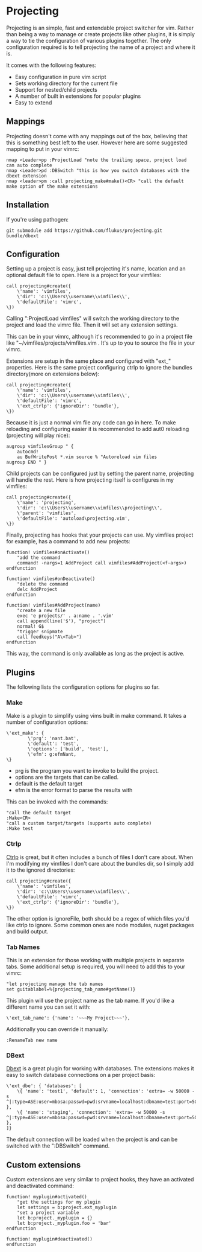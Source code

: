 # Projecting

Projecting is an simple, fast and extendable project switcher for vim.
Rather than being a way to manage or create projects like other plugins,
it is simply a way to tie the configuration of various plugins together.
The only configuration required is to tell projecting the name of a project and where it is.

It comes with the following features:


* Easy configuration in pure vim script
* Sets working directory for the current file
* Support for nested/child projects
* A number of built in extensions for popular plugins
* Easy to extend

## Mappings

Projecting doesn't come with any mappings out of the box, believing that this is something best left to the user.
However here are some suggested mapping to put in your vimrc:

```vim
nmap <Leader>pp :ProjectLoad "note the trailing space, project load can auto complete
nmap <Leader>pd :DBSwitch "this is how you switch databases with the dbext extension
nmap <leader>pm :call projecting_make#make()<CR> "call the default make option of the make extensions
```

## Installation

If you're using pathogen:

```
git submodule add https://github.com/flukus/projecting.git bundle/dbext
```


## Configuration

Setting up a project is easy,
just tell projecting it's name, location and an optional default file to open.
Here is a project for your vimfiles:


```vim
call projecting#create({
	\'name': 'vimfiles',
	\'dir': 'c:\\Users\\username\\vimfiles\\',
	\'defaultFile': 'vimrc',
\})
```

Calling ":ProjectLoad vimfiles" will switch the working directory to the project and load the vimrc file.
Then it will set any extension settings.

This can be in your vimrc, although it's recommended to go in a project file like "~/vimfiles/projects/vimfiles.vim .
It's up to you to source the file in your vimrc.

Extensions are setup in the same place and configured with "ext\_" properties.
Here is the same project configuring ctrlp to ignore the bundles directory(more on extensions below):

```vim
call projecting#create({
	\'name': 'vimfiles',
	\'dir': 'c:\\Users\\username\\vimfiles\\',
	\'defaultFile': 'vimrc',
	\'ext_ctrlp': {'ignoreDir': 'bundle'},
\})
```

Because it is just a normal vim file any code can go in here.
To make reloading and configuring easier it is recommended to add aut0 reloading (projecting will play nice):

```vim
augroup vimfilesGroup " {
	autocmd!
	au BufWritePost *.vim source % "Autoreload vim files
augroup END " }
```

Child projects can be configured just by setting the parent name, projecting will handle the rest.
Here is how projecting itself is configures in my vimfiles:

```vim
call projecting#create({
	\'name': 'projecting',
	\'dir': 'c:\\Users\\username\\vimfiles\\projecting\\',
	\'parent': 'vimfiles',
	\'defaultFile': 'autoload\projecting.vim',
\})
```

Finally, projecting has hooks that your projects can use.
My vimfiles project for example, has a command to add new projects:

```vim
function! vimfiles#onActivate()
	"add the command
	command! -nargs=1 AddProject call vimfiles#AddProject(<f-args>)
endfunction

function! vimfiles#onDeactivate()
	"delete the command
	delc AddProject
endfunction

function! vimfiles#AddProject(name)
	"create a new file
	exec 'e projects/' . a:name . '.vim'
	call append(line('$'), "project")
	normal! G$
	"trigger snipmate
	call feedkeys("A\<Tab>")
endfunction
```

This way, the command is only available as long as the project is active.


## Plugins

The following lists the configuration options for plugins so far.

### Make

Make is a plugin to simplify using vims built in make command.
It takes a number of configuration options:

```vim
\'ext_make': {
		\'prg': 'nant.bat',
		\'default': 'test',
		\'options': ['build', 'test'],
		\'efm': g:efmNant,
\}
```

* prg is the program you want to invoke to build the project.
* options are the targets that can be called.
* default is the default target
* efm is the error format to parse the results with

This can be invoked with the commands:

```vim
"call the default target
:Make<CR>
"call a custom target/targets (supports auto complete)
:Make test
```


### Ctrlp

[Ctrlp](https://github.com/kien/ctrlp.vim) is great, but it often includes a bunch of files I don't care about.
When I'm modifying my vimfiles I don't care about the bundles dir, so I simply add it to the ignored directories:

```vim
call projecting#create({
	\'name': 'vimfiles',
	\'dir': 'c:\\Users\\username\\vimfiles\\',
	\'defaultFile': 'vimrc',
	\'ext_ctrlp': {'ignoreDir': 'bundle'},
\})
```

The other option is ignoreFile, both should be a regex of which files you'd like ctrlp to ignore.
Some common ones are node modules, nuget packages and build output.


### Tab Names

This is an extension for those working with multiple projects in separate tabs.
Some additional setup is required, you will need to add this to your vimrc:

```vim
"let projecting manage the tab names
set guitablabel=%{projecting_tab_name#getName()}
```

This plugin will use the project name as the tab name.
If you'd like a different name you can set it with:

```vim
\'ext_tab_name': {'name': '~~~My Project~~~'},
```

Additionally you can override it manually:

```vim
:RenameTab new name
```


### DBext

[Dbext](https://github.com/vim-scripts/dbext.vim) is a great plugin for working with databases.
The extensions makes it easy to switch database connections on a per project basis:

```vim
\'ext_dbe': { 'databases': [
	\{ 'name': 'test1', 'default': 1, 'connection': 'extra= -w 50000 -s ^|:type=ASE:user=mbosa:passwd=pwd:srvname=localhost:dbname=test:port=5000' },
	\{ 'name': 'staging', 'connection': 'extra= -w 50000 -s ^|:type=ASE:user=mbosa:passwd=pwd:srvname=localhost:dbname=test:port=5000' },
]}
```

The default connection will be loaded when the project is and can be switched with the ":DBSwitch" command.


## Custom extensions

Custom extensions are very similar to project hooks, they have an activated and deactivated command:

```vim
function! myplugin#activated()
	"get the settings for my plugin
	let settings = b:project.ext_myplugin
	"set a project variable
	let b:project._myplugin = {}
	let b:project._myplugin.foo = 'bar'
endfunction

function! myplugin#deactivated()
endfunction
```

